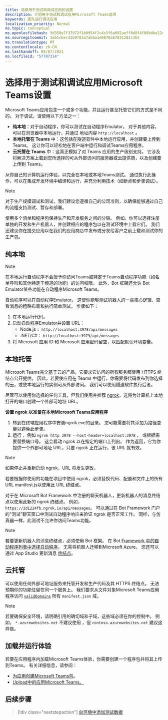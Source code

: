 ```yaml
---
title: 选择用于测试和调试应用的设置
description: 介绍用于测试和调试应用Microsoft Teams选项
keywords: 团队运行调试应用
localization_priority: Normal
ms.topic: conceptual
ms.openlocfilehash: 5d358e7f37972f1b0954f2c4c5f6a892aeff8d8f4f08b4be22d4ae0215acbebe
ms.sourcegitcommit: 3ab1cbec41b9783a7abba1e0870a67831282c3b5
ms.translationtype: MT
ms.contentlocale: zh-CN
ms.lasthandoff: 08/07/2021
ms.locfileid: "57707314"
---
```

# <a name="choose-a-setup-to-test-and-debug-your-microsoft-teams-app"></a>选择用于测试和调试应用Microsoft Teams设置

Microsoft Teams应用包含一个或多个功能，并且运行甚至托管它们的方式是不同的。 对于调试，请使用以下方法之一：

* **纯本地**：对于自动程序，你可以测试在自动程序Emulator。 对于其他内容，可以在浏览器中本地运行，并通过 地址内容 `http://localhost` 。
* **本地托管在 Teams** 中：这包括在隧道软件中本地运行应用，并创建要上传到 [](~/concepts/build-and-test/apps-package.md)Teams。 [](~/concepts/deploy-and-publish/apps-upload.md) 这让你可以轻松地在客户端中运行和调试Teams应用程序。
* **云托管在 Teams** 中：这真正模拟了对 Teams 应用的生产级别支持。 它涉及将解决方案上载到您所选择的可从外部访问的服务器或云提供商，以及创建要[](~/concepts/build-and-test/apps-package.md)上传到 Teams。 [](~/concepts/deploy-and-publish/apps-upload.md)

从你自己的计算机运行体验，以完全在本地或本地Teams测试。 通过执行此操作，可以在集成开发环境中编译和运行，并充分利用技术（如断点和步骤调试）。 

> [!NOTE]
> 对于生产规模调试和测试，我们建议您遵循自己的公司准则，以确保能够通过自己的流程支持测试、暂存和部署。

使用多个清单和程序包保持生产和开发服务之间的分隔。 例如，你可以选择注册单独的开发和生产机器人，并创建相应的程序包以在测试环境中上载它们。 我们还建议你在提交应用以在我们的应用商店中发布或分发给客户之前上载和测试你的生产包。

## <a name="purely-local"></a>纯本地

> [!NOTE]
> 在本地运行自动程序不会授予你访问Teams或特定于Teams自动程序功能（如名单呼叫和其他特定于频道的功能）的访问权限。 此外，Bot 框架还允许 Bot Emulator某些功能在自动程序Microsoft Teams。

自动程序可以在自动程序Emulator。 这使你能够测试机器人的一些核心逻辑、查看消息的粗略布局和执行简单测试。 步骤如下：

1. 在本地运行代码。
2. 启动自动程序Emulator并设置 URL：
   * Node.js： `http://localhost:3978/api/messages`
   * .NET/C#： `http://localhost:3979/api/messages`
3. 将 Microsoft 应用 ID 和 Microsoft 应用密码留空，以匹配默认环境变量。

## <a name="locally-hosted"></a>本地托管

Microsoft Teams完全基于云的产品，它要求它访问的所有服务都使用 HTTPS 终结点公开提供。 因此，若要使应用在 Teams 中运行，你需要将代码发布到你选择的云，或使本地运行的实例可从外部访问。 我们可以使用隧道软件执行后者。

尽管可以使用你选择的任何工具，但我们使用并推荐 [ngrok](https://ngrok.com/download)，这将为计算机上本地打开的端口创建一个外部可地址 URL。 

**设置 ngrok 以准备在本地Microsoft Teams应用程序**

1. 转到在终端应用程序中安装ngrok.exe的目录。 您可能需要将其添加为路径变量以避免此步骤。
2. 运行 ，例如 `ngrok http 3978 --host-header=localhost:3978` ， 或根据需要替换端口号。
   这会启动 ngrok 以在指定的端口上列出。 作为返回，它为你提供一个外部可地址 URL，只要 ngrok 正在运行，该 URL 就有效。

> [!NOTE]
> 如果停止并重新启动 ngrok，URL 将发生更改。

若要根据你使用的功能在项目中使用 ngrok，必须替换代码、配置和文件上的所有 URL manifest.js以使用此 URL 终结点。

对于在 Microsoft Bot Framework 中注册的聊天机器人，更新机器人的消息终结点以使用此新的 ngrok 终结点。 例如，`https://2d1224fb.ngrok.io/api/messages`。 可以通过在 Bot Framework 门户的"测试"聊天窗口中测试自动程序响应来验证 ngrok 是否正常工作。 同样，与仿真器一样，此测试不允许你访问Teams功能。

> [!NOTE]
> 若要更新机器人的消息终结点，必须使用 Bot 框架。 在 Bot [Framework 中的自动程序列表中选择自动程序](https://dev.botframework.com/bots)。 无需将机器人迁移到Microsoft Azure。 您还可以通过 App Studio 更新消息 [终结点](~/concepts/build-and-test/app-studio-overview.md)。

## <a name="cloud-hosted"></a>云托管

可以使用任何外部可地址服务来托管开发和生产代码及其 HTTPS 终结点。 无法预期你的功能驻留在同一个服务上。 我们要求从文件对象Microsoft Teams应用程序访问 [`validDomains`](~/resources/schema/manifest-schema.md#validdomains) 所有 `manifest.json` 域。

> [!NOTE]
> 若要确保安全环境，请明确引用的确切域和子域，这些域必须在你的控制中。 例如， `*.azurewebsites.net` 不建议使用 ，但 `contoso.azurewebsites.net` 建议这样做。

## <a name="load-and-run-your-experience"></a>加载并运行体验

若要在应用程序内加载Microsoft Teams体验，你需要创建一个程序包并将其上传到Teams。 有关详细信息，请参阅：

* [为应用创建Microsoft Teams包](~/concepts/build-and-test/apps-package.md)。
* [Upload中的应用Microsoft Teams。](~/concepts/deploy-and-publish/apps-upload.md)

## <a name="next-step"></a>后续步骤

> [!div class="nextstepaction"] 
> [向环境中添加测试数据](~/concepts/build-and-test/test-data.md)

